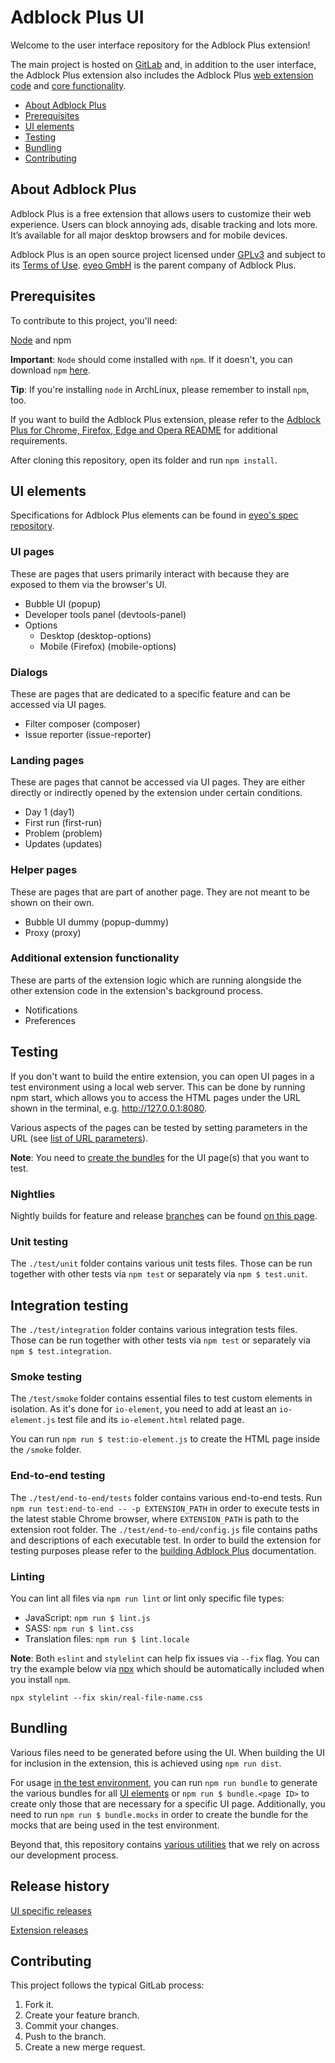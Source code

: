 # Adblock Plus UI

Welcome to the user interface repository for the Adblock Plus extension!

The main project is hosted on [GitLab][abp-ui] and, in addition to the user
interface, the Adblock Plus extension also includes the Adblock Plus [web
extension code][abp-webext] and [core functionality][abp-core].

- [About Adblock Plus](#about-adblock-plus)
- [Prerequisites](#prerequisites)
- [UI elements](#ui-elements)
- [Testing](#testing)
- [Bundling](#bundling)
- [Contributing](#contributing)

## About Adblock Plus

Adblock Plus is a free extension that allows users to customize their web
experience. Users can block annoying ads, disable tracking and lots more. It’s
available for all major desktop browsers and for mobile devices. 

Adblock Plus is an open source project licensed under [GPLv3][gpl3] and subject
to its [Terms of Use][eyeo-terms]. [eyeo GmbH][eyeo] is the parent company of
Adblock Plus.

## Prerequisites

To contribute to this project, you'll need:

[Node](https://nodejs.org/en/) and npm

**Important**: `Node` should come installed with `npm`. If it doesn't, you can
download `npm` [here](https://www.npmjs.com/get-npm).

**Tip**: If you're installing `node` in ArchLinux, please remember to install
`npm`, too.

If you want to build the Adblock Plus extension, please refer to the
[Adblock Plus for Chrome, Firefox, Edge and Opera README][abp-webext-readme] for
additional requirements.

After cloning this repository, open its folder and run `npm install`.

## UI elements

Specifications for Adblock Plus elements can be found in [eyeo's spec
repository][abp-spec].

### UI pages

These are pages that users primarily interact with because they are exposed to
them via the browser's UI.

- Bubble UI (popup)
- Developer tools panel (devtools-panel)
- Options
  - Desktop (desktop-options)
  - Mobile (Firefox) (mobile-options)

### Dialogs

These are pages that are dedicated to a specific feature and can be accessed via
UI pages.

- Filter composer (composer)
- Issue reporter (issue-reporter)

### Landing pages

These are pages that cannot be accessed via UI pages. They are either directly
or indirectly opened by the extension under certain conditions.

- Day 1 (day1)
- First run (first-run)
- Problem (problem)
- Updates (updates)

### Helper pages

These are pages that are part of another page. They are not meant to be shown on
their own.

- Bubble UI dummy (popup-dummy)
- Proxy (proxy)

### Additional extension functionality

These are parts of the extension logic which are running alongside the other
extension code in the extension's background process.

- Notifications
- Preferences

## Testing

If you don't want to build the entire extension, you can open UI pages in a test
environment using a local web server. This can be done by running npm start,
which allows you to access the HTML pages under the URL shown in the terminal,
e.g. http://127.0.0.1:8080.

Various aspects of the pages can be tested by setting parameters in the URL (see
[list of URL parameters](docs/test-env.md#url-parameters)).

**Note**: You need to [create the bundles](#bundling) for the UI page(s) that
you want to test.

### Nightlies

Nightly builds for feature and release [branches][wiki-branches] can be found
[on this page][abp-ui-nightlies].

### Unit testing

The `./test/unit` folder contains various unit tests files. Those can be run
together with other tests via `npm test` or separately via `npm $ test.unit`.

## Integration testing

The `./test/integration` folder contains various integration tests files. Those
can be run together with other tests via `npm test` or separately via
`npm $ test.integration`.

### Smoke testing

The `/test/smoke` folder contains essential files to test custom elements in
isolation. As it's done for `io-element`, you need to add at least an
`io-element.js` test file and its `io-element.html` related page.

You can run `npm run $ test:io-element.js` to create the HTML page inside the
`/smoke` folder.

### End-to-end testing

The `./test/end-to-end/tests` folder contains various end-to-end tests. Run 
`npm run test:end-to-end -- -p EXTENSION_PATH` in order to execute tests in the
latest stable Chrome browser, where `EXTENSION_PATH` is path to the extension
root folder. The `./test/end-to-end/config.js` file contains paths and
descriptions of each executable test. In order to build the extension for
testing purposes please refer to the
[building Adblock Plus][abp-webext-readme-build] documentation.

### Linting

You can lint all files via `npm run lint` or lint only specific file types:
- JavaScript: `npm run $ lint.js`
- SASS: `npm run $ lint.css`
- Translation files: `npm run $ lint.locale`

**Note**: Both `eslint` and `stylelint` can help fix issues via `--fix` flag.
You can try the example below via [npx][npx] which should be automatically
included when you install `npm`.

`npx stylelint --fix skin/real-file-name.css`

## Bundling

Various files need to be generated before using the UI. When building the UI
for inclusion in the extension, this is achieved using `npm run dist`.

For usage [in the test environment](#testing), you can run `npm run bundle` to
generate the various bundles for all [UI elements](#ui-elements) or
`npm run $ bundle.<page ID>` to create only those that are necessary for a
specific UI page.  Additionally, you need to run `npm run $ bundle.mocks` in
order to create the bundle for the mocks that are being used in the test
environment.

Beyond that, this repository contains [various utilities][wiki-utils] that we
rely on across our development process.

## Release history

[UI specific releases][abp-ui-tags]

[Extension releases][abp-webext-releases]

## Contributing

This project follows the typical GitLab process:

1. Fork it.
2. Create your feature branch.
3. Commit your changes.
4. Push to the branch.
5. Create a new merge request.



[abp-core]: https://gitlab.com/eyeo/adblockplus/adblockpluscore/
[abp-spec]: https://gitlab.com/eyeo/specs/spec/tree/master/spec/abp
[abp-ui]: https://gitlab.com/eyeo/adblockplus/abpui/adblockplusui/
[abp-ui-nightlies]: https://wspee.gitlab.io/adblockplusui-nightlies/
[abp-ui-tags]: https://gitlab.com/eyeo/adblockplus/abpui/adblockplusui/tags
[abp-webext]: https://gitlab.com/eyeo/adblockplus/adblockpluschrome/
[abp-webext-readme]: https://gitlab.com/eyeo/adblockplus/adblockpluschrome/blob/master/README.md
[abp-webext-readme-build]: https://gitlab.com/eyeo/adblockplus/adblockpluschrome#building
[abp-webext-releases]: https://github.com/adblockplus/adblockpluschrome/releases
[badge-pipeline-image]: https://gitlab.com/eyeo/adblockplus/abpui/adblockplusui/badges/master/pipeline.svg
[badge-pipeline-link]: https://gitlab.com/eyeo/adblockplus/abpui/adblockplusui/-/commits/master
[eyeo]: https://eyeo.com/
[eyeo-terms]: https://adblockplus.org/terms
[gpl3]: https://www.gnu.org/licenses/gpl.html
[npx]: https://medium.com/@maybekatz/introducing-npx-an-npm-package-runner-55f7d4bd282b
[wiki-branches]: https://gitlab.com/eyeo/adblockplus/abpui/adblockplusui/wikis/development-workflow#naming-schemes
[wiki-utils]: https://gitlab.com/eyeo/adblockplus/abpui/adblockplusui/-/wikis/utilities
